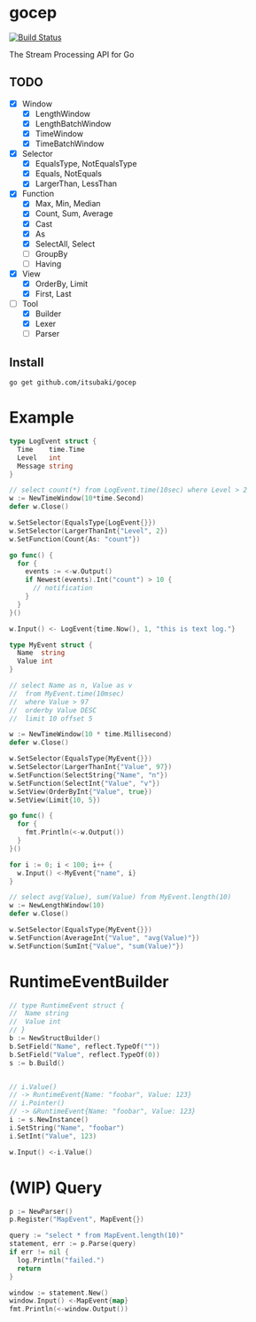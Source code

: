 # gocep

[![Build Status](https://travis-ci.org/itsubaki/gocep.svg?branch=develop)](https://travis-ci.org/itsubaki/gocep)

The Stream Processing API for Go

## TODO

 - [x] Window
    + [x] LengthWindow
    + [x] LengthBatchWindow
    + [x] TimeWindow
    + [x] TimeBatchWindow
 - [x] Selector
    + [x] EqualsType, NotEqualsType
    + [x] Equals, NotEquals
    + [x] LargerThan, LessThan
 - [x] Function
    + [x] Max, Min, Median
    + [x] Count, Sum, Average
    + [x] Cast
    + [x] As
    + [x] SelectAll, Select
    + [ ] GroupBy
    + [ ] Having
 - [x] View
    + [x] OrderBy, Limit
    + [x] First, Last
 - [ ] Tool
    + [x] Builder
    + [x] Lexer
    + [ ] Parser

## Install

```console
go get github.com/itsubaki/gocep
```

# Example

```go
type LogEvent struct {
  Time    time.Time
  Level   int
  Message string
}

// select count(*) from LogEvent.time(10sec) where Level > 2
w := NewTimeWindow(10*time.Second)
defer w.Close()

w.SetSelector(EqualsType{LogEvent{}})
w.SetSelector(LargerThanInt{"Level", 2})
w.SetFunction(Count{As: "count"})

go func() {
  for {
    events := <-w.Output()
    if Newest(events).Int("count") > 10 {
      // notification
    }
  }
}()

w.Input() <- LogEvent{time.Now(), 1, "this is text log."}
```

```go
type MyEvent struct {
  Name  string
  Value int
}

// select Name as n, Value as v
//  from MyEvent.time(10msec)
//  where Value > 97
//  orderby Value DESC
//  limit 10 offset 5

w := NewTimeWindow(10 * time.Millisecond)
defer w.Close()

w.SetSelector(EqualsType{MyEvent{}})
w.SetSelector(LargerThanInt{"Value", 97})
w.SetFunction(SelectString{"Name", "n"})
w.SetFunction(SelectInt{"Value", "v"})
w.SetView(OrderByInt{"Value", true})
w.SetView(Limit{10, 5})

go func() {
  for {
    fmt.Println(<-w.Output())
  }
}()

for i := 0; i < 100; i++ {
  w.Input() <-MyEvent{"name", i}
}
```


```go
// select avg(Value), sum(Value) from MyEvent.length(10)
w := NewLengthWindow(10)
defer w.Close()

w.SetSelector(EqualsType{MyEvent{}})
w.SetFunction(AverageInt{"Value", "avg(Value)"})
w.SetFunction(SumInt{"Value", "sum(Value)"})
```

# RuntimeEventBuilder

```go
// type RuntimeEvent struct {
//  Name string
//  Value int
// }
b := NewStructBuilder()
b.SetField("Name", reflect.TypeOf(""))
b.SetField("Value", reflect.TypeOf(0))
s := b.Build()


// i.Value()
// -> RuntimeEvent{Name: "foobar", Value: 123}
// i.Pointer()
// -> &RuntimeEvent{Name: "foobar", Value: 123}
i := s.NewInstance()
i.SetString("Name", "foobar")
i.SetInt("Value", 123)

w.Input() <-i.Value()
```

# (WIP) Query

```go
p := NewParser()
p.Register("MapEvent", MapEvent{})

query := "select * from MapEvent.length(10)"
statement, err := p.Parse(query)
if err != nil {
  log.Println("failed.")
  return
}

window := statement.New()
window.Input() <-MapEvent{map}
fmt.Println(<-window.Output())
```
